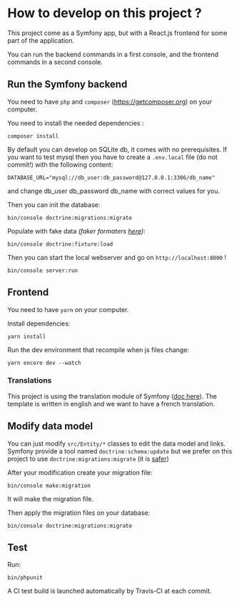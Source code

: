 # How to develop on this project ?

This project come as a Symfony app, but with a React.js frontend for some part of the application.

You can run the backend commands in a first console, and the frontend commands in a second console.

## Run the Symfony backend

You need to have `php` and `composer` (https://getcomposer.org) on your computer.

You need to install the needed dependencies :

```
composer install
```

By default you can develop on SQLite db, it comes with no prerequisites. If you
want to test mysql then you have to create a `.env.local` file (do not commit!)
with the following content:

```
DATABASE_URL="mysql://db_user:db_password@127.0.0.1:3306/db_name"
```

and change db_user db_password db_name with correct values for you.

Then you can init the database:

```
bin/console doctrine:migrations:migrate
```

Populate with fake data *(faker formaters [here](https://github.com/fzaninotto/Faker#formatters))*:

```
bin/console doctrine:fixture:load
```

Then you can start the local webserver and go on `http://localhost:8000` !

```
bin/console server:run
```

## Frontend

You need to have `yarn` on your computer.

Install dependencies:

```
yarn install
```

Run the dev environment that recompile when js files change:

```
yarn encore dev --watch
```

### Translations

This project is using the translation module of Symfony
([doc here](https://symfony.com/doc/current/translation.html)).
The template is written in english and we want to have a french
 translation.

## Modify data model

You can just modify `src/Entity/*` classes to edit the data model and links. Symfony
provide a tool named `doctrine:schema:update` but we prefer on this project to use
`doctrine:migrations:migrate` (it is [safer](https://symfony.com/doc/current/doctrine.html#migrations-creating-the-database-tables-schema))

After your modification create your migration file:

```
bin/console make:migration
```

It will make the migration file.

Then apply the migration files on your database:

```
bin/console doctrine:migrations:migrate
```

## Test

Run:

```
bin/phpunit
```

A CI test build is launched automatically by Travis-CI at each commit.

